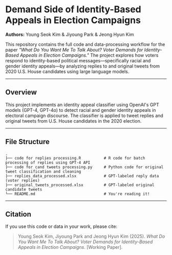 # Demand Side of Identity-Based Appeals in Election Campaigns

**Authors:** Young Seok Kim & Jiyoung Park & Jeong Hyun Kim

This repository contains the full code and data-processing workflow for the paper _"What Do You Want Me To Talk About? Voter Demands for Identity-Based Appeals in Election Campaigns."_ The project explores how voters respond to identity-based political messages—specifically racial and gender identity appeals—by analyzing replies to and original tweets from 2020 U.S. House candidates using large language models.

---

## Overview

This project implements an identity appeal classifier using OpenAI's GPT models (GPT-4, GPT-4o) to detect racial and gender identity appeals in electoral campaign discourse. The classifier is applied to tweet replies and original tweets from U.S. House candidates in the 2020 election.

---

## File Structure

```text
.
├── code for replies processing.R          # R code for batch processing of replies using GPT-4 API
├── code for cand tweets processing.py     # Python code for original tweet classification and cleaning
├── replies_data_processed.xlsx            # GPT-labeled reply data (voter replies)
├── original_tweets_processed.xlsx         # GPT-labeled original candidate tweets
└── README.md                              # You're reading it!
```

---
## Citation


If you use this code or data in your work, please cite:  

> Young Seok Kim, Jiyoung Park and Jeong Hyun Kim (2025). *What Do You Want Me To Talk About? Voter Demands for Identity-Based Appeals in Election Campaigns*. [Working Paper].

